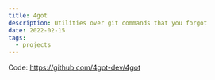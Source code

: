 ```yaml
---
title: 4got
description: Utilities over git commands that you forgot
date: 2022-02-15
tags:
  - projects
---
```


Code: https://github.com/4got-dev/4got

